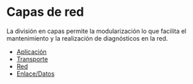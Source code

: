 # Capas de red

La división en capas permite la modularización lo que facilita el mantenimiento y la realización de diagnósticos en la red.

- [Aplicación](./04_CapaDeAplicacion.md)
- [Transporte](./05_CapaDeTransporte.md)
- [Red](./06_CapaDeRed.md)
- [Enlace/Datos](./07_CapaDeEnlace.md)
